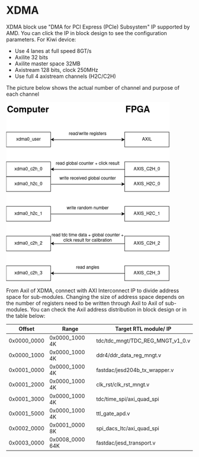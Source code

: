 # XDMA

XDMA block use "DMA for PCI Express (PCIe) Subsystem" IP supported by AMD. You can click the IP in block design to see the configuration parameters. For Kiwi device:
- Use 4 lanes at full speed 8GT/s
- Axilite 32 bits
- Axilite master space 32MB
- Axistream 128 bits, clock 250MHz
- Use full 4 axistream channels (H2C/C2H)

The picture below shows the actual number of channel and purpose of each channel


![XDMA channels](pics/xdma.png) 

From Axil of XDMA, connect with AXI Interconnect IP to divide address space for sub-modules. Changing the size of address space depends on the number of registers need to be written through Axil to Axil of sub-modules. You can check the Axil address distribution in block design or in the table below:


|Offset      | Range         | Target RTL module/ IP|
|------------|---------------|----------------------|
|0x0000_0000 |0x0000_1000 4K | tdc/tdc_mngt/TDC_REG_MNGT_v1_0.v|
|0x0000_1000 |0x0000_1000 4K | ddr4/ddr_data_reg_mngt.v|
|0x0001_0000 |0x0000_1000 4K | fastdac/jesd204b_tx_wrapper.v|
|0x0001_2000 |0x0000_1000 4K | clk_rst/clk_rst_mngt.v|
|0x0001_3000 |0x0000_1000 4K | tdc/time_spi/axi_quad_spi|
|0x0001_5000 |0x0000_1000 4K | ttl_gate_apd.v|
|0x0002_0000 |0x0001_0000 8K | spi_dacs_ltc/axi_quad_spi|
|0x0003_0000 |0x0008_0000 64K| fastdac/jesd_transport.v|
